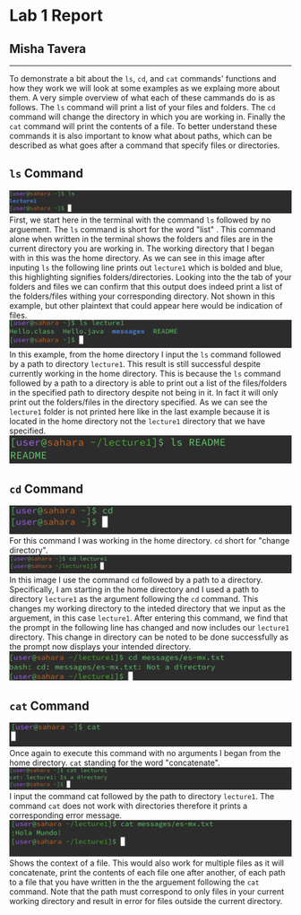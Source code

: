 # Lab 1 Report 
## Misha Tavera
---
To demonstrate a bit about the `ls`, `cd`, and `cat` commands' functions and how they work we will look at some examples as we explaing more about them. A very simple overview of what each of these cammands do is as follows. The  `ls` command will print a list of your files and folders. The `cd` command will change the directory in which you are working in. Finally the `cat` command will print the contents of a file. To better understand these commands it is also important to know what about paths, which can be described as what goes after a command that specify files or directories. 

## `ls` Command
![Image](ls.png)
First, we start here in the terminal with the command `ls` followed by no arguement. The `ls` command is short for the word "list" . This command alone when written in the terminal shows the folders and files are in the current directory you are working in. The working directory that I began with in this was the home directory. As we can see in this image after inputing `ls` the following line prints out `lecture1` which is bolded and blue, this highlighting signifies folders/directories. Looking into the the tab of your folders and files we can confirm that this output does indeed print a list of the folders/files withing your corresponding directory. Not shown in this example, but other plaintext that could appear here would be indication of files. 
![Image](lapathdirectory.png)
In this example, from the home directory I input the `ls` command followed by a path to directory `lecture1`. This result is still successful despite currently working in the home directory. This is because the `ls` command followed by a path to a directory is able to print out a list of the files/folders in the specified path to directory despite not being in it. In fact it will only print out the folders/files in the directory specified. As we can see the `lecture1` folder is not printed here like in the last example because it is located in the home directory not the `lecture1` directory that we have specified. 
![Image](lspathfilee.png)


## `cd` Command
![Image](cd.png)
For this command I was working in the home directory. `cd` short for "change directory". 
![Image](cdpathdirectory.png)
In this image I use the command `cd` followed by a path to a directory. Specifically, I am starting in the home directory and I used a path to directory `lecture1` as the argument following the `cd` command. This changes my working directory to the inteded directory that we input as the arguement, in this case `lecture1`. After entering this command, we find that the prompt in the following line has changed and now includes our `lecture1` directory. This change in directory can be noted to be done successfully as the prompt now displays your intended directory.
![Image](cdpathfile.png)
## `cat` Command
![Image](cat.png)
Once again to execute this command with no arguments I began from the home directory. `cat` standing for the word "concatenate".
![Image](catpathdirectory.png)
I input the command cat followed by the path to directory `lecture1`. The command `cat` does not work with directories therefore it prints a corresponding error message. 
![Image](catpathfile.png)
Shows the context of a file. This would also work for multiple files as it will concatenate, print the contents of each file one after another, of each path to a file that you have written in the the arguement following the `cat` command. Note that the path must correspond to only files in your current working directory and result in error for files outside the current directory. 
